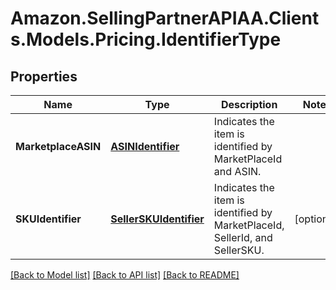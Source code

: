 # Amazon.SellingPartnerAPIAA.Clients.Models.Pricing.IdentifierType
## Properties

Name | Type | Description | Notes
------------ | ------------- | ------------- | -------------
**MarketplaceASIN** | [**ASINIdentifier**](ASINIdentifier.md) | Indicates the item is identified by MarketPlaceId and ASIN. | 
**SKUIdentifier** | [**SellerSKUIdentifier**](SellerSKUIdentifier.md) | Indicates the item is identified by MarketPlaceId, SellerId, and SellerSKU. | [optional] 

[[Back to Model list]](../README.md#documentation-for-models) [[Back to API list]](../README.md#documentation-for-api-endpoints) [[Back to README]](../README.md)

